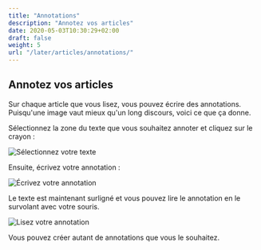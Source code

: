 ```yaml
---
title: "Annotations"
description: "Annotez vos articles"
date: 2020-05-03T10:30:29+02:00
draft: false
weight: 5
url: "/later/articles/annotations/"
---
```


Annotez vos articles
--------------------

Sur chaque article que vous lisez, vous pouvez écrire des annotations.
Puisqu'une image vaut mieux qu'un long discours, voici ce que ça donne.

Sélectionnez la zone du texte que vous souhaitez annoter et cliquez sur
le crayon :

![Sélectionnez votre texte](/later/images/annotations_1.png)

Ensuite, écrivez votre annotation :

![Écrivez votre annotation](/later/images/annotations_2.png)

Le texte est maintenant surligné et vous pouvez lire le annotation en le
survolant avec votre souris.

![Lisez votre annotation](/later/images/annotations_3.png)

Vous pouvez créer autant de annotations que vous le souhaitez.
